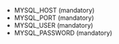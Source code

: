 * MYSQL_HOST (mandatory)
* MYSQL_PORT (mandatory)
* MYSQL_USER (mandatory)
* MYSQL_PASSWORD (mandatory)